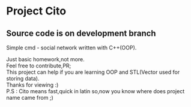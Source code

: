 # Project Cito
## Source code is on development branch
Simple cmd - social network written with C++(OOP).<br>

Just basic homework,not more.<br>
Feel free to contribute,PR;<br>
This project can help if you are learning OOP and STL(Vector used for storing data).<br>
Thanks for viewing :) <br>
P.S : Cito means fast,quick in latin so,now you know where does project name came from ;) 
